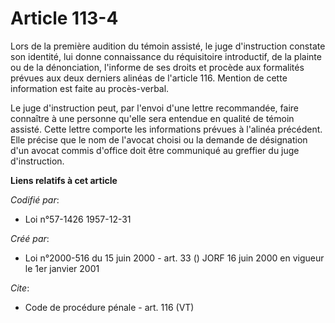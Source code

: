 # Article 113-4

Lors de la première audition du témoin assisté, le juge d'instruction constate son identité, lui donne connaissance du
réquisitoire introductif, de la plainte ou de la dénonciation, l'informe de ses droits et procède aux formalités prévues aux
deux derniers alinéas de l'article 116. Mention de cette information est faite au procès-verbal. 

Le juge d'instruction peut, par l'envoi d'une lettre recommandée, faire connaître à une personne qu'elle sera entendue en
qualité de témoin assisté. Cette lettre comporte les informations prévues à l'alinéa précédent. Elle précise que le nom de
l'avocat choisi ou la demande de désignation d'un avocat commis d'office doit être communiqué au greffier du juge
d'instruction.

**Liens relatifs à cet article**

_Codifié par_:

  - Loi n°57-1426 1957-12-31

_Créé par_:

  - Loi n°2000-516 du 15 juin 2000 - art. 33 () JORF 16 juin 2000 en vigueur le 1er janvier 2001

_Cite_:

  - Code de procédure pénale - art. 116 (VT)
